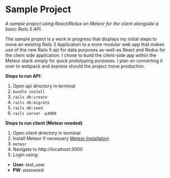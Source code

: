 # Sample  Project

*A sample project using React/Redux on Meteor for the client alongside a basic Rails 5 API.*

The sample project is a work in progress that displays my initial steps to move an existing Rails 3 Application to a more modular web app that makes use of the new Rails 5 api for data purposes as-well-as React and Redux for the client side application. I chose to build the client-side app within the Meteor stack simply for quick prototyping purposes. I plan on converting it over to webpack and express should the project move production.

**Steps to run API:**

1. Open api directory in terminal
2. `bundle install`
3. `rails db:create`
4. `rails db:migrate`
5. `rails db:seed`
6. `rails server -p4000`


**Steps to run client (Meteor needed)**

1. Open client directory in terminal
2. Install Meteor if necessary [Meteor Installation](https://www.meteor.com/install)
3. `meteor`
4. Navigate to http://localhost:3000
5. Login using:
  - **User**: test_user
  - **PW**: password
